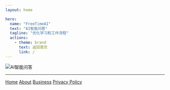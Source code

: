 ```yaml
---
layout: home

hero:
  name: "FreeTimeAI"
  text: "AI智能问答"
  tagline: "优化学习和工作流程"
  actions:
    - theme: brand
      text: 返回首页
      link: /
---
```


![AI智能问答](https://pic.globalai.us.kg/2024/11/190f02077988a884263027284080a178.png)

---

<footer>
  <div class="footer-content">
    <nav>
      <a href="/">Home</a>
      <a href="/about">About</a>
      <a href="/business">Business</a>
      <a href="/privacy-policy">Privacy Policy</a>
    </nav>
  </div>
</footer> 